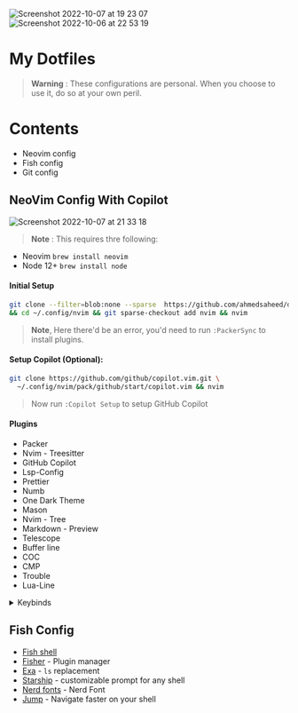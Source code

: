 ![Screenshot 2022-10-07 at 19 23 07](https://user-images.githubusercontent.com/87912847/194624456-6f3b7a97-d2b5-4459-bc93-30c5c7791ede.png)
![Screenshot 2022-10-06 at 22 53 19](https://user-images.githubusercontent.com/87912847/194425520-5b8cb50e-b212-45bc-afb8-5c4b9913adfc.png)

# My Dotfiles
> **Warning** : These configurations are personal. When you choose to use it, do so at your own peril.

# Contents
- Neovim config
- Fish config
- Git config


## NeoVim Config With Copilot

![Screenshot 2022-10-07 at 21 33 18](https://user-images.githubusercontent.com/87912847/194648251-28561e34-0c67-4cf7-a086-8a72644799af.png)


> **Note** : This requires thre following:
- Neovim `brew install neovim`
- Node 12+ `brew install node`


#### Initial Setup

```bash
git clone --filter=blob:none --sparse  https://github.com/ahmedsaheed/dotfiles.git ~/.config/nvim
&& cd ~/.config/nvim && git sparse-checkout add nvim && nvim                                                               

```

> **Note**, Here there'd be an error, you'd need to run `:PackerSync` to install plugins. 

#### Setup Copilot (Optional):

```bash
git clone https://github.com/github/copilot.vim.git \
  ~/.config/nvim/pack/github/start/copilot.vim && nvim
```
> Now run `:Copilot Setup` to setup GitHub Copilot

#### Plugins
- Packer
- Nvim - Treesitter
- GitHub Copilot
- Lsp-Config
- Prettier
- Numb
- One Dark Theme
- Mason
- Nvim - Tree
- Markdown - Preview
- Telescope
- Buffer line
- COC
- CMP
- Trouble
- Lua-Line


<details><summary>Keybinds</summary>


> Leader key is <kbd>,</kbd> (ascii comma)

### Normal Mode

> <kbd>, + r</kbd> - toggle trouble to debug\
> <kbd>, + f</kbd> - telescope find files\
> <kbd>, + F</kbd> - telescope grep search\
> <kbd>, + t</kbd> - toggle terminal\
> <kbd>, + w</kbd> - save (:w)\
> <kbd>, + q</kbd> - quit (:q)\
> <kbd>, + m</kbd> - toggle file tree\
> <kbd>f</kbd> - easymotion forwards\
> <kbd>F</kbd> - easymotion backwards\
> <kbd>gcc</kbd> - comment out a line\
> <kbd>C-n</kbd> - spawn cursor on the same word

### Insert Mode

<kbd>esc</kbd> - exit insert mode

### Visual Mode

<kbd>gc</kbd> - comment out a selection\
<kbd>C-n</kbd> - spawn cursors on each line of the selected text

</details>


## Fish Config

- [Fish shell](https://fishshell.com/)
- [Fisher](https://github.com/jorgebucaran/fisher) - Plugin manager
- [Exa](https://the.exa.website/) - `ls` replacement
- [Starship](https://starship.rs/) - customizable prompt for any shell
- [Nerd fonts](https://github.com/ryanoasis/nerd-fonts) - Nerd Font
- [Jump](https://github.com/gsamokovarov/jump) - Navigate faster on your shell






